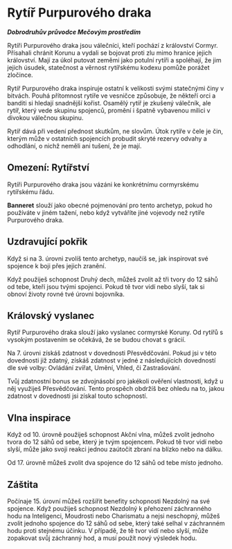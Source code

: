 
# Rytíř Purpurového draka

***Dobrodruhův průvodce Mečovým prostředím***

Rytíři Purpurového draka jsou válečníci, kteří pochází z království Cormyr. Přísahali chránit Korunu a vydali se bojovat proti zlu mimo hranice jejich království. Mají za úkol putovat zeměmi jako potulní rytíři a spoléhají, že jim jejich úsudek, statečnost a věrnost rytířskému kodexu pomůže porážet zločince. 

Rytíř Purpurového draka inspiruje ostatní k velikosti svými statečnými činy v bitvách. Pouhá přítomnost rytíře ve vesničce způsobuje, že někteří orci a banditi si hledají snadnější kořist. Osamělý rytíř je zkušený válečník, ale rytíř, který vede skupinu spojenců, promění i špatně vybavenou milici v divokou válečnou skupinu.

Rytíř dává při vedení přednost skutkům, ne slovům. Útok rytíře v čele je čin, kterým může v ostatních spojencích probudit skryté rezervy odvahy a odhodlání, o nichž neměli ani tušení, že je mají.

## Omezení: Rytířství
Rytíři Purpurového draka jsou vázáni ke konkrétnímu cormyrskému rytířskému řádu. 

**Banneret** slouží jako obecné pojmenování pro tento archetyp, pokud ho používáte v jiném tažení, nebo když vytváříte jiné vojevody než rytíře Purpurového draka.

## Uzdravující pokřik
Když si na 3. úrovni zvolíš tento archetyp, naučíš se, jak inspirovat své spojence k boji přes jejich zranění.

Když použiješ schopnost Druhý dech, můžeš zvolit až tři tvory do 12 sáhů od tebe, kteří jsou tvými spojenci. Pokud tě tvor vidí nebo slyší, tak si obnoví životy rovné tvé úrovni bojovníka.

## Královský vyslanec
Rytíř Purpurového draka slouží jako vyslanec cormyrské Koruny. Od rytířů s vysokým postavením se očekává, že se budou chovat s grácií. 

Na 7. úrovni získáš zdatnost v dovednosti Přesvědčování. Pokud jsi v této dovednosti již zdatný, získáš zdatnost v jedné z následujících dovedností dle své volby: Ovládání zvířat, Umění, Vhled, či Zastrašování.

Tvůj zdatnostní bonus se zdvojnásobí pro jakékoli ověření vlastnosti, když u něj využiješ Přesvědčování. Tento prospěch obdržíš bez ohledu na to, jakou zdatnost v dovednosti jsi získal touto schopností.

## Vlna inspirace
Když od 10. úrovně použiješ schopnost Akční vlna, můžeš zvolit jednoho tvora do 12 sáhů od sebe, který je tvým spojencem. Pokud tě tvor vidí nebo slyší, může jako svoji reakci jednou zaútočit zbraní na blízko nebo na dálku.

Od 17. úrovně můžeš zvolit dva spojence do 12 sáhů od tebe místo jednoho.

## Záštita
Počínaje 15. úrovní můžeš rozšířit benefity schopnosti Nezdolný na své spojence. Když použiješ schopnost Nezdolný k přehození záchranného hodu na Inteligenci, Moudrosti nebo Charismatu a nejsi neschopný, můžeš zvolit jednoho spojence do 12 sáhů od sebe, který také selhal v záchranném hodu proti stejnému účinku. V případě, že tě tvor vidí nebo slyší, může zopakovat svůj záchranný hod, a musí použít nový výsledek hodu.
<!--stackedit_data:
eyJoaXN0b3J5IjpbLTE3MzU2NTc2OTksNzMwOTk4MTE2XX0=
-->